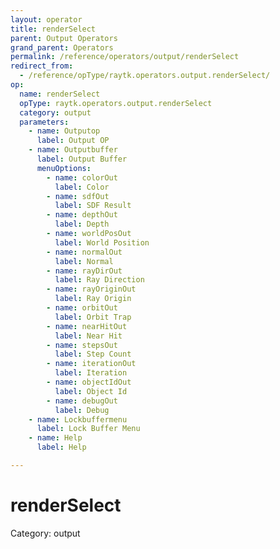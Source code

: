 ```yaml
---
layout: operator
title: renderSelect
parent: Output Operators
grand_parent: Operators
permalink: /reference/operators/output/renderSelect
redirect_from:
  - /reference/opType/raytk.operators.output.renderSelect/
op:
  name: renderSelect
  opType: raytk.operators.output.renderSelect
  category: output
  parameters:
    - name: Outputop
      label: Output OP
    - name: Outputbuffer
      label: Output Buffer
      menuOptions:
        - name: colorOut
          label: Color
        - name: sdfOut
          label: SDF Result
        - name: depthOut
          label: Depth
        - name: worldPosOut
          label: World Position
        - name: normalOut
          label: Normal
        - name: rayDirOut
          label: Ray Direction
        - name: rayOriginOut
          label: Ray Origin
        - name: orbitOut
          label: Orbit Trap
        - name: nearHitOut
          label: Near Hit
        - name: stepsOut
          label: Step Count
        - name: iterationOut
          label: Iteration
        - name: objectIdOut
          label: Object Id
        - name: debugOut
          label: Debug
    - name: Lockbuffermenu
      label: Lock Buffer Menu
    - name: Help
      label: Help

---
```


# renderSelect

Category: output


